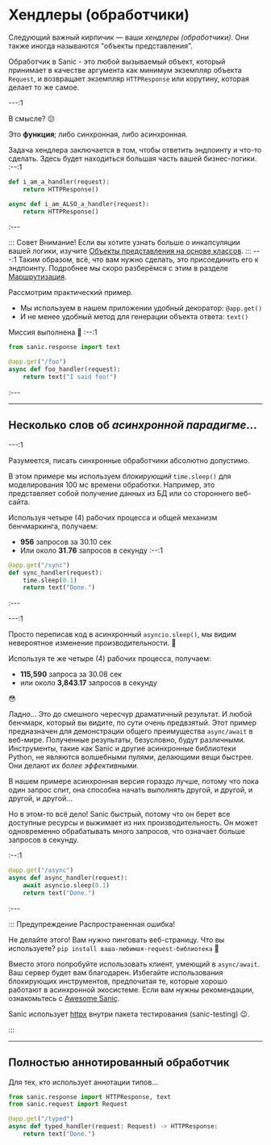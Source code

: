# Хендлеры (обработчики)

Следующий важный кирпичик — ваши _хендлеры (обработчики)_. Они также иногда называются "объекты представления".

Обработчик в Sanic - это любой вызываемый объект, который принимает в качестве аргумента как минимум экземпляр объекта `Request`, и возвращает экземпляр `HTTPResponse` или корутину, которая делает то же самое.



---:1

В смысле? :confused:

Это **функция**; либо синхронная, либо асинхронная.

Задача хендлера заключается в том, чтобы ответить эндпоинту и что-то сделать. Здесь будет находиться большая часть вашей бизнес-логики. :--:1
```python
def i_am_a_handler(request):
    return HTTPResponse()

async def i_am_ALSO_a_handler(request):
    return HTTPResponse()
```
:---

::: Совет Внимание! Если вы хотите узнать больше о инкапсуляции вашей логики, изучите [Объекты представления на основе классов](/guide/advanced/class-based-views.md). ::: ---:1 Таким образом, всё, что вам нужно сделать, это присоединить его к эндпоинту. Подробнее мы скоро разберёмся с этим в разделе [Маршрутизация](./routing.md).

Рассмотрим практический пример.

- Мы используем в нашем приложении удобный декоратор: `@app.get()`
- И не менее удобный метод для генерации объекта ответа: `text()`

Миссия выполнена :muscle: :--:1
```python
from sanic.response import text

@app.get("/foo")
async def foo_handler(request):
    return text("I said foo!")
```
:---

---

## Несколько слов об _асинхронной парадигме_...

---:1

Разумеется, писать синхронные обработчики абсолютно допустимо.

В этом примере мы используем _блокирующий_ `time.sleep()` для моделирования 100 мс времени обработки. Например, это представляет собой получение данных из БД или со стороннего веб-сайта.

Используя четыре (4) рабочих процесса и общей механизм бенчмаркинга, получаем:

- **956** запросов за 30.10 сек
- Или около **31.76** запросов в секунду :--:1
```python
@app.get("/sync")
def sync_handler(request):
    time.sleep(0.1)
    return text("Done.")
```
:---

---:1

Просто переписав код в асинхронный `asyncio.sleep()`, мы видим невероятное изменение производительности. :rocket:

Используя те же четыре (4) рабочих процесса, получаем:

- **115,590** запроса за 30.08 сек
- или около **3,843.17** запросов в секунду

:flushed:

Ладно... Это до смешного чересчур драматичный результат. И любой бенчмарк, который вы видите, по сути очень предвзятый. Этот пример предназначен для демонстрации общего преимущества `async/await` в веб-мире. Полученные результаты, безусловно, будут различными. Инструменты, такие как Sanic и другие асинхронные библиотеки Python, не являются волшебными пулями, делающими вещи быстрее. Они делают их _более эффективными_.

В нашем примере асинхронная версия гораздо лучше, потому что пока один запрос спит, она способна начать выполнять другой, и другой, и другой, и другой...

Но в этом-то всё дело! Sanic быстрый, потому что он берет все доступные ресурсы и выжимает из них производительность. Он может одновременно обрабатывать много запросов, что означает больше запросов в секунду.

:--:1
```python
@app.get("/async")
async def async_handler(request):
    await asyncio.sleep(0.1)
    return text("Done.")
```
:---

::: Предупреждение Распространенная ошибка!

Не делайте этого! Вам нужно пинговать веб-страницу. Что вы используете? `pip install ваша-любимая-request-библиотека` :see_no_evil:

Вместо этого попробуйте использовать клиент, умеющий в `async/await`. Ваш сервер будет вам благодарен. Избегайте использования блокирующих инструментов, предпочитая те, которые хорошо работают в асинхронной экосистеме. Если вам нужны рекомендации, ознакомьтесь с [Awesome Sanic](https://github.com/mekicha/awesome-sanic).

Sanic использует [httpx](https://www.python-httpx.org/) внутри пакета тестирования (sanic-testing) :wink:.

:::

---

## Полностью аннотированный обработчик

Для тех, кто использует аннотации типов...

```python
from sanic.response import HTTPResponse, text
from sanic.request import Request

@app.get("/typed")
async def typed_handler(request: Request) -> HTTPResponse:
    return text("Done.")
```
